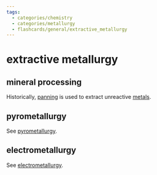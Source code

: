 ```yaml
---
tags:
  - categories/chemistry
  - categories/metallurgy
  - flashcards/general/extractive_metallurgy
---
```


# extractive metallurgy

## mineral processing

Historically, [panning](panning.md) is used to extract unreactive [metals](metal.md).

## pyrometallurgy

See [pyrometallurgy](pyrometallurgy.md).

## electrometallurgy

See [electrometallurgy](electrometallurgy.md).
